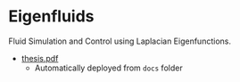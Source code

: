 # Eigenfluids

Fluid Simulation and Control using Laplacian Eigenfunctions.

- [thesis.pdf](https://bobarna.github.io/eigenfluid-control/thesis.pdf)
    - Automatically deployed from `docs` folder

